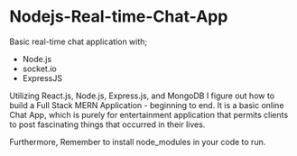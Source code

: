# Nodejs-Real-time-Chat-App
Basic real-time chat application with;
* Node.js 
* socket.io
* ExpressJS

Utilizing React.js, Node.js, Express.js, and MongoDB I figure out how to build a Full Stack MERN Application - beginning to end. It is a basic online Chat  App, which is purely for entertainment application that permits clients to post fascinating things that occurred in their lives.

Furthermore, Remember to install node_modules in your code to run.
